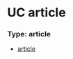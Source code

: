 # UC article

### Type: article

* [article](https://inews.co.uk/news/universal-credit-tory-red-wall-1222126)